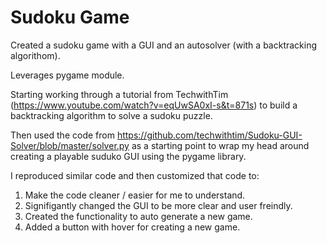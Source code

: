 # Sudoku Game

Created a sudoku game with a GUI and an autosolver (with a backtracking algorithom).

Leverages pygame module.

Starting working through a tutorial from TechwithTim (https://www.youtube.com/watch?v=eqUwSA0xI-s&t=871s) to build a backtracking algorithm to solve a sudoku puzzle. 

Then used the code from https://github.com/techwithtim/Sudoku-GUI-Solver/blob/master/solver.py as a starting point to wrap my head around creating a playable suduko GUI using the pygame library. 

I reproduced similar code and then customized that code to:
1. Make the code cleaner / easier for me to understand.
2. Signifigantly changed the GUI to be more clear and user freindly.
3. Created the functionality to auto generate a new game.
4. Added a button with hover for creating a new game.
